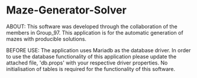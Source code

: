 # Maze-Generator-Solver
ABOUT: This software was developed through the collaboration of the members in Group_97. This application is for the automatic generation of mazes with producible solutions.

BEFORE USE: The application uses Mariadb as the database driver. In order to use the database functionality of this application please update the attached file, 'db.props' with your respective driver properties. No initialisation of tables is required for the functionality of this software.
